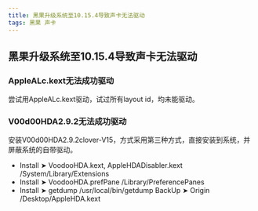 ```yaml
---
title: 黑果升级系统至10.15.4导致声卡无法驱动
tags: 黑果 声卡
---
```


## 黑果升级系统至10.15.4导致声卡无法驱动

### AppleALc.kext无法成功驱动
尝试用AppleALc.kext驱动，试过所有layout id，均未能驱动。

### V00d00HDA2.9.2无法成功驱动
安装V00d00HDA2.9.2clover-V15，方式采用第三种方式，直接安装到系统，并屏蔽系统的自带驱动。
* Install ➤ VoodooHDA.kext, AppleHDADisabler.kext /System/Library/Extensions 
* Install ➤ VoodooHDA.prefPane /Library/PreferencePanes    
* Install ➤ getdump /usr/local/bin/getdump BackUp ➤ Origin /Desktop/AppleHDA.kext

